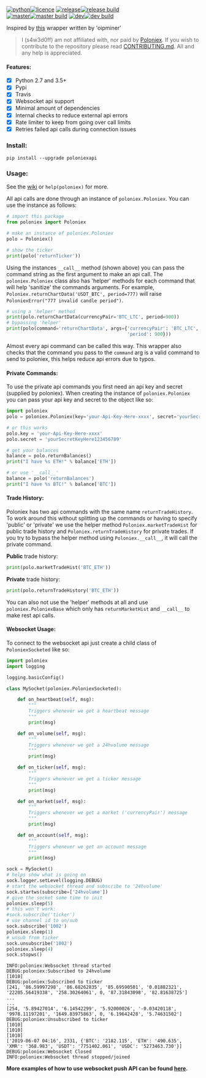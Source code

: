[![python](https://img.shields.io/badge/python-2.7%20%26%203-blue.svg)![licence](https://img.shields.io/badge/licence-GPL%20v2-blue.svg)](https://github.com/s4w3d0ff/python-poloniex/blob/master/LICENSE) [![release](https://img.shields.io/github/release/s4w3d0ff/python-poloniex.svg)![release build](https://travis-ci.org/s4w3d0ff/python-poloniex.svg?branch=v0.5.7)](https://github.com/s4w3d0ff/python-poloniex/releases)  
[![master](https://img.shields.io/badge/branch-master-blue.svg)![master build](https://api.travis-ci.org/s4w3d0ff/python-poloniex.svg?branch=master)](https://github.com/s4w3d0ff/python-poloniex/tree/master) [![dev](https://img.shields.io/badge/branch-dev-blue.svg)![dev build](https://api.travis-ci.org/s4w3d0ff/python-poloniex.svg?branch=dev)](https://github.com/s4w3d0ff/python-poloniex/tree/dev)  

Inspired by [this](http://pastebin.com/8fBVpjaj) wrapper written by 'oipminer'  
> I (s4w3d0ff) am not affiliated with, nor paid by [Poloniex](https://poloniex.com). If you wish to contribute to the repository please read [CONTRIBUTING.md](https://github.com/s4w3d0ff/python-poloniex/blob/master/CONTRIBUTING.md). All and any help is appreciated.
#### Features:
- [x] Python 2.7 and 3.5+
- [x] Pypi
- [x] Travis
- [x] Websocket api support
- [x] Minimal amount of dependencies
- [x] Internal checks to reduce external api errors
- [x] Rate limiter to keep from going over call limits
- [x] Retries failed api calls during connection issues

### Install:
```
pip install --upgrade poloniexapi
```

### Usage:
See the [wiki](https://github.com/s4w3d0ff/python-poloniex/wiki) or `help(poloniex)` for more.

All api calls are done through an instance of `poloniex.Poloniex`. You can use the instance as follows:
```python
# import this package
from poloniex import Poloniex

# make an instance of poloniex.Poloniex
polo = Poloniex()

# show the ticker
print(polo('returnTicker'))
```
Using the instances `__call__` method (shown above) you can pass the command string as the first argument to make an api call. The `poloniex.Poloniex` class also has 'helper' methods for each command that will help 'sanitize' the commands arguments. For example, `Poloniex.returnChartData('USDT_BTC', period=777)` will raise `PoloniexError("777 invalid candle period")`.

```python
# using a 'helper' method
print(polo.returnChartData(currencyPair='BTC_LTC', period=900))
# bypassing 'helper'
print(polo(command='returnChartData', args={'currencyPair': 'BTC_LTC',
                                            'period': 900}))
```
Almost every api command can be called this way. This wrapper also checks that the command you pass to the `command` arg is a valid command to send to poloniex, this helps reduce api errors due to typos.

#### Private Commands:
To use the private api commands you first need an api key and secret (supplied by poloniex). When creating the instance of `poloniex.Poloniex` you can pass your api key and secret to the object like so:

```python
import poloniex
polo = poloniex.Poloniex(key='your-Api-Key-Here-xxxx', secret='yourSecretKeyHere123456789')

# or this works
polo.key = 'your-Api-Key-Here-xxxx'
polo.secret = 'yourSecretKeyHere123456789'

# get your balances
balance = polo.returnBalances()
print("I have %s ETH!" % balance['ETH'])

# or use '__call__'
balance = polo('returnBalances')
print("I have %s BTC!" % balance['BTC'])
```
#### Trade History:
Poloniex has two api commands with the same name `returnTradeHistory`. To work around this without splitting up the commands or having to specify 'public' or 'private' we use the helper method `Poloniex.marketTradeHist` for public trade history and `Poloniex.returnTradeHistory` for private trades. If you try to bypass the helper method using `Poloniex.__call__`, it will call the private command.

**Public** trade history:
```python
print(polo.marketTradeHist('BTC_ETH'))
```
**Private** trade history:
```python
print(polo.returnTradeHistory('BTC_ETH'))
```

You can also not use the 'helper' methods at all and use `poloniex.PoloniexBase` which only has `returnMarketHist` and `__call__` to make rest api calls.

#### Websocket Usage:
To connect to the websocket api just create a child class of `PoloniexSocketed` like so:
```python
import poloniex
import logging

logging.basicConfig()

class MySocket(poloniex.PoloniexSocketed):

    def on_heartbeat(self, msg):
        """
        Triggers whenever we get a heartbeat message
        """
        print(msg)

    def on_volume(self, msg):
        """
        Triggers whenever we get a 24hvolume message
        """
        print(msg)

    def on_ticker(self, msg):
        """
        Triggers whenever we get a ticker message
        """
        print(msg)

    def on_market(self, msg):
        """
        Triggers whenever we get a market ('currencyPair') message
        """
        print(msg)

    def on_account(self, msg):
        """
        Triggers whenever we get an account message
        """
        print(msg)

sock = MySocket()
# helps show what is going on
sock.logger.setLevel(logging.DEBUG)
# start the websocket thread and subscribe to '24hvolume'
sock.startws(subscribe=['24hvolume'])
# give the socket some time to init
poloniex.sleep(5)
# this won't work:
#sock.subscribe('ticker')
# use channel id to un/sub
sock.subscribe('1002')
poloniex.sleep(1)
# unsub from ticker
sock.unsubscribe('1002')
poloniex.sleep(4)
sock.stopws()

```

```
INFO:poloniex:Websocket thread started
DEBUG:poloniex:Subscribed to 24hvolume
[1010]
DEBUG:poloniex:Subscribed to ticker
[241, '86.59997298', '86.68262835', '85.69590501', '0.01882321', '22205.56419338', '258.30264061', 0, '87.31843098', '82.81638725']
...
...
[254, '5.89427014', '6.14542299', '5.92000026', '-0.03420118', '9978.11197201', '1649.83975863', 0, '6.19642428', '5.74631502']
DEBUG:poloniex:Unsubscribed to ticker
[1010]
[1010]
[1010]
['2019-06-07 04:16', 2331, {'BTC': '2182.115', 'ETH': '490.635', 'XMR': '368.983', 'USDT': '7751402.061', 'USDC': '5273463.730'}]
DEBUG:poloniex:Websocket Closed
INFO:poloniex:Websocket thread stopped/joined
```

**More examples of how to use websocket push API can be found [here](https://github.com/s4w3d0ff/python-poloniex/tree/master/examples).**
